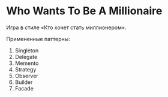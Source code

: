 # Who Wants To Be A Millionaire

Игра в стиле «Кто хочет стать миллионером».

Примененные паттерны: 
1. Singleton 
2. Delegate
3. Memento
4. Strategy
5. Observer
6. Builder
7. Facade

